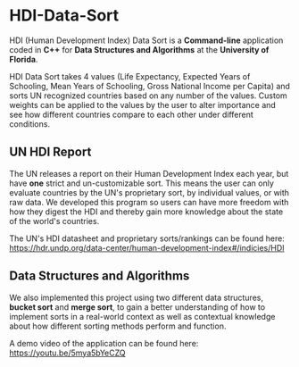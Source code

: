 # HDI-Data-Sort

HDI (Human Development Index) Data Sort is a **Command-line** application coded in **C++** for **Data Structures and Algorithms** at the **University of Florida**.

HDI Data Sort takes 4 values (Life Expectancy, Expected Years of Schooling, Mean Years of Schooling, Gross National Income per Capita) and sorts UN recognized countries based on any number of the values.
Custom weights can be applied to the values by the user to alter importance and see how different countries compare to each other under different conditions.

## UN HDI Report

The UN releases a report on their Human Development Index each year, but have **one** strict and un-customizable sort. This means the user can only evaluate countries by the UN's proprietary sort, by individual values, or with raw data.
We developed this program so users can have more freedom with how they digest the HDI and thereby gain more knowledge about the state of the world's countries.

The UN's HDI datasheet and proprietary sorts/rankings can be found here: https://hdr.undp.org/data-center/human-development-index#/indicies/HDI

## Data Structures and Algorithms

We also implemented this project using two different data structures, **bucket sort** and **merge sort**, to gain a better understanding of how to implement sorts in a real-world context as well as contextual knowledge about how different sorting methods perform and function.

A demo video of the application can be found here: https://youtu.be/5mya5bYeCZQ
